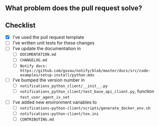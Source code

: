 <!--Thanks for contributing to GOV.UK Notify. Using this template to write your pull request message will help get it merged as soon as possible. -->

## What problem does the pull request solve?
<!--- Describe why you’re making this change -->

## Checklist

<!--- All of the following are normally needed. Don’t worry if you haven’t done them or don’t know how – someone from the Notify team will be able to help. -->
- [x] I’ve used the pull request template
- [ ] I’ve written unit tests for these changes
- [ ] I’ve update the documentation in
  - [ ] `DOCUMENTATION.md`
  - [ ] `CHANGELOG.md`
  - [ ] `Notify docs: https://github.com/govau/notify/blob/master/docs/src/code-examples/setup-install/python.mdx`
- [ ] I’ve bumped the version number in
  - [ ] `notifications_python_client/__init__.py`
  - [ ] `notifications_python_client/test_base_api_client.py`, function `test_user_agent_is_set`
- [ ] I've added new environment variables to
  - [ ] `notifications-python-client/scripts/generate_docker_env.sh`
  - [ ] `notifications-python-client/tox.ini`
  - [ ] `CONTRIBUTING.md`
